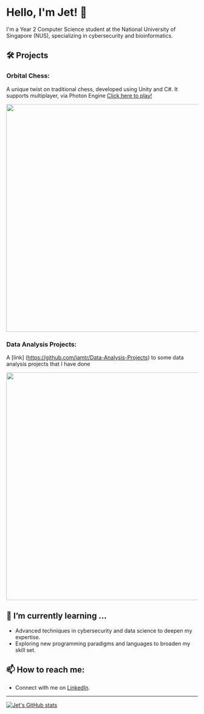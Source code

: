 # Hello, I'm Jet! 👋

I'm a Year 2 Computer Science student at the National University of Singapore (NUS), specializing in cybersecurity and bioinformatics. 

## 🛠 Projects

### **Orbital Chess**: 
A unique twist on traditional chess, developed using Unity and C#. It supports multiplayer, via Photon Engine [Click here to play!](https://iamtr.itch.io/orbital-chess)

<img src="https://github.com/iamtr/iamtr/assets/52852142/5a3359ed-d154-41d6-89d6-b1fc085577d5" width="600">


### **Data Analysis Projects**: 
A [link] (https://github.com/iamtr/Data-Analysis-Projects) to some data analysis projects that I have done

<img src="https://github.com/iamtr/iamtr/assets/52852142/3e7c1732-e666-489b-b72e-935429ad66ce" width="600">

## 🌱 I’m currently learning ...

- Advanced techniques in cybersecurity and data science to deepen my expertise.
- Exploring new programming paradigms and languages to broaden my skill set.

## 📫 How to reach me:

- Connect with me on [LinkedIn](https://www.linkedin.com/in/your-linkedin-profile).

---

[![Jet's GitHub stats](https://github-readme-stats.vercel.app/api?username=iamtr)](https://github.com/anuraghazra/github-readme-stats)

